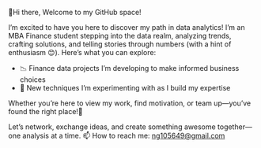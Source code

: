 🌟Hi there, Welcome to my GitHub space! 


I’m excited to have you here to discover my path in data analytics! I’m an MBA Finance student stepping into the data realm, analyzing trends, crafting solutions, and telling stories through numbers (with a hint of enthusiasm 😊). Here’s what you can explore:

- 📉 Finance data projects I’m developing to make informed business choices
- 🌿 New techniques I’m experimenting with as I build my expertise

Whether you’re here to view my work, find motivation, or team up—you’ve found the right place!💙

Let’s network, exchange ideas, and create something awesome together—one analysis at a time. 
📫 How to reach me: ng105649@gmail.com
